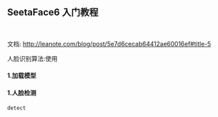 

## SeetaFace6 入门教程

​	

文档: http://leanote.com/blog/post/5e7d6cecab64412ae60016ef#title-5



人脸识别算法:使用



#### 1.加载模型





#### 1.人脸检测

```
detect
```